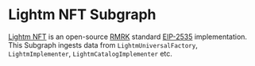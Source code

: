 # Lightm NFT Subgraph

[Lightm NFT](https://github.com/orgs/LightmNFT/repositories) is an open-source [RMRK](https://rmrk.app) standard [EIP-2535](https://eips.ethereum.org/EIPS/eip-2535) implementation. This Subgraph ingests data from `LightmUniversalFactory`, `LightmImplementer`, `LightmCatalogImplementer` etc.
